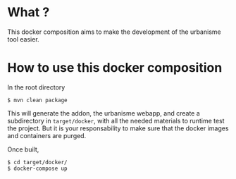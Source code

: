 What ?
========

This docker composition aims to make the development of the urbanisme tool easier.


How to use this docker composition
=====================================

In the root directory

```
$ mvn clean package
```

This will generate the addon, the urbanisme webapp, and create a subdirectory
in `target/docker`, with all the needed materials to runtime test the project.
But it is your responsability to make sure that the docker images and
containers are purged.

Once built,

```
$ cd target/docker/
$ docker-compose up
```

